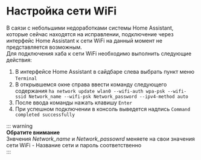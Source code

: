 # Настройка сети WiFi

В саязи с небольшими недоработками системы Home Assistant, которые сейчас находятся на исправлении, подключение через интерфейс Home Assistant к сети WiFi на данный момент не представляется возможным.  
Для подключения хаба к сети WiFi необходимо выполнить следующие действия:
1. В интерфейсе Home Assistant в сайдбаре слева выбрать пункт меню ``Terminal``
2. В открывшемся окне справа ввести команду следующего содержания ``ha network update wlan0 --wifi-auth wpa-psk --wifi-ssid Network_name --wifi-psk Network_password --ipv4-method auto``
3. После ввода команды нажать клавишу ``Enter``
4. При успешном подключении в консоль выведется надпись ``Command completed successfully``

::: warning  
**Обратите внимание**  
Знвчения _Network_name_ и _Network_passowrd_ меняете на свои значения сети WiFi - Название сети и пароль соответственно  
:::